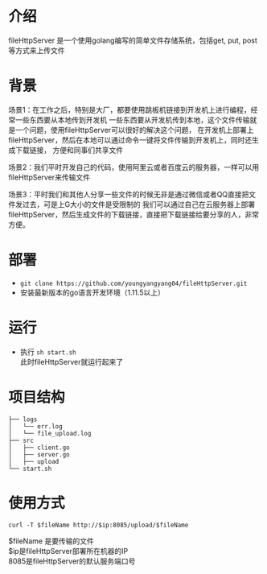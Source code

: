 # 介绍 

fileHttpServer 是一个使用golang编写的简单文件存储系统，包括get, put, post等方式来上传文件 

# 背景 

场景1：在工作之后，特别是大厂，都要使用跳板机链接到开发机上进行编程，经常一些东西要从本地传到开发机
一些东西要从开发机传到本地，这个文件传输就是一个问题，使用fileHttpServer可以很好的解决这个问题， 
在开发机上部署上fileHttpServer，然后在本地可以通过命令一键将文件传输到开发机上，同时还生成下载链接，
方便和同事们共享文件 

场景2：我们平时开发自己的代码，使用阿里云或者百度云的服务器，一样可以用fileHttpServer来传输文件 

场景3：平时我们和其他人分享一些文件的时候无非是通过微信或者QQ直接把文件发过去，可是上G大小的文件是受限制的
我们可以通过自己在云服务器上部署fileHttpServer，然后生成文件的下载链接，直接把下载链接给要分享的人，非常方便。

# 部署 

* `git clone https://github.com/youngyangyang04/fileHttpServer.git`
* 安装最新版本的go语言开发环境（1.11.5以上） 

# 运行 
* 执行 `sh start.sh`  
此时fileHttpServer就运行起来了


# 项目结构
```
├── logs
│   └── err.log
│   └── file_upload.log
├── src
│   ├── client.go
│   ├── server.go
│   ├── upload
└── start.sh
```

# 使用方式 

`curl -T $fileName http://$ip:8085/upload/$fileName`   

$fileName 是要传输的文件   
$ip是fileHttpServer部署所在机器的IP   
8085是fileHttpServer的默认服务端口号  

